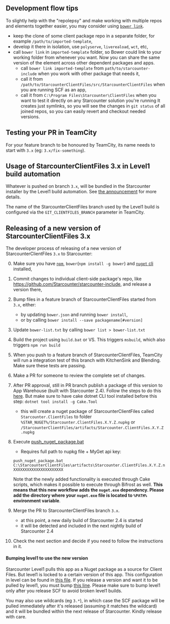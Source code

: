## Development flow tips
To slightly help with the "repolepsy" and make working with multiple repos and elements together easier, you may consider using [`bower link`](https://bower.io/docs/api/#link).
 - keep the clone of some client package repo in a separate folder, for example `/path/to/imported-template`,
- develop it there in isolation, use `polyserve`, `livereaload`, `wct`, etc,
- call `bower link` in `imported-template` folder, so Bower could link to your working folder from whenever you want. Now you can share the same version of the element across other dependent packages and apps.
  - call `bower link imported-template` from `path/to/starcounter-include` when you work with other package that needs it,
  - call it from `/path/to/StarcounterClientFiles/src/StarcounterClientFiles` when you are running SCF as an app,
  - call it from `C:\Program Files\Starcounter\ClientFiles` when you want to test it directly on any Starcounter solution you're running
It creates just symlinks, so you will see the changes in `git status` of all joined repos, so you can easily revert and checkout needed versions.

## Testing your PR in TeamCity

For your feature branch to be honoured by TeamCity, its name needs to start with `3.x` (eg: `3.x/fix-something`).

## Usage of StarcounterClientFiles 3.x in Level1 build automation

Whatever is pushed on branch `3.x`, will be bundled in the Starcounter installer by the Level1 build automation. See [the announcement](https://github.com/Starcounter/AdminTrack/issues/438) for more details.

The name of the StarcounterClientFiles branch used by the Level1 build is configured via the `GIT_CLIENTFILES_BRANCH` parameter in TeamCity.

## Releasing of a new version of StarcounterClientFiles 3.x

The developer process of releasing of a new version of StarcounterClientFiles `3.x` to Starcounter:

0. Make sure you have [`npm`](https://nodejs.org/en/), `bower`(`npm install -g bower`) and [`nuget` cli](https://www.nuget.org/downloads) installed,
1. Commit changes to individual client-side package's repo, like https://github.com/Starcounter/starcounter-include, and release a version there,
2. Bump files in a feature branch of StarcounterClientFiles started from `3.x`, either:
   - by updating `bower.json` and running `bower install`,
   - or by calling `bower install --save packagename[#version]`
3. Update `bower-list.txt` by calling `bower list > bower-list.txt`
4. Build the project using `build.bat` or VS. This triggers `msbuild`, which also triggers `npm run build`
5. When you push to a feature branch of StarcounterClientFiles, TeamCity will run a integration test of this branch with KitchenSink and Blending. Make sure these tests are passing.
6. Make a PR for someone to review the complete set of changes.
7. After PR approval, still in PR branch publish a package of this version to App Warehouse (built with Starcounter 2.4). Follow the steps to do this [here](https://github.com/Starcounter/CompanyTrack/blob/master/AppsTeam/Guidelines/releasing-to-warehouse.md). But make sure to have cake dotnet CLI tool installed before this step: `dotnet tool install -g Cake.Tool`
   * this will create a nuget package of StarcounterClientFiles called `Starcounter.ClientFiles` to folder `%STAR_NUGET%/Starcounter.ClientFiles.X.Y.Z.nupkg` or `/StarcounterClientFiles/artifacts/Starcounter.ClientFiles.X.Y.Z.nupkg`
8. Execute [push_nuget_package.bat](https://github.com/Starcounter/StarcounterClientFiles/blob/3.x/push_nuget_package.bat)
    * Requires full path to nupkg file + MyGet api key:

    ```
    push_nuget_package.bat C:\StarcounterClientFiles\artifacts\Starcounter.ClientFiles.X.Y.Z.nupkg XXXXXXXXXXXXXXXXXXXXXX
    ```

    Note that the newly added functionality is executed through Cake scripts, which makes it possible to execute through Bifrost as well. **This means that this new workflow adds the `nuget.exe` dependency. Please add the directory where your `nuget.exe` file is located to `%PATH%` environment variable**.

9. Merge the PR to StarcounterClientFiles branch `3.x`.
   - at this point, a new daily build of Starcounter 2.4 is started
   - it will be detected and included in the next nightly build of Starcounter 2.4

10. Check the next section and decide if you need to follow the instructions in it.

#### Bumping level1 to use the new version

Starcounter Level1 pulls this app as a Nuget package as a source for Client Files. But level1 is locked to a certain version of this app. This configuration in level can be found in [this file](https://github.com/Starcounter/level1/blob/develop/src/BuildSystem/ClientFiles/ClientFiles.csproj). If you release a version and want it to be pulled by level1, you must bump [this line](https://github.com/Starcounter/level1/blob/develop/src/BuildSystem/ClientFiles/ClientFiles.csproj#L9). Please make sure to bump level1 only after you release SCF to avoid broken level1 builds.

You may also use wildcards (eg `3.*`), in which case the SCF package will be pulled immediately after it's released (assuming it matches the wildcard) and it will be bundled within the next release of Starcounter. Kindly release with care.
